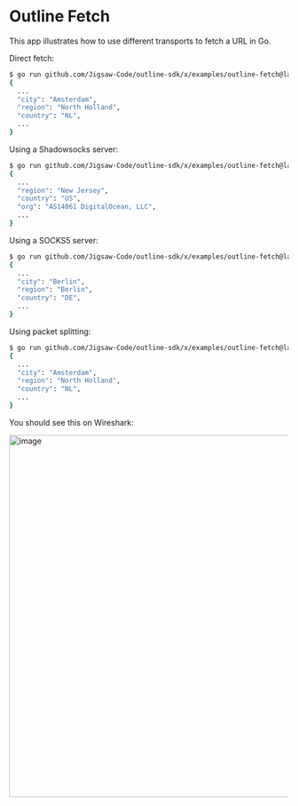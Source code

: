 # Outline Fetch

This app illustrates how to use different transports to fetch a URL in Go.

Direct fetch:

```sh
$ go run github.com/Jigsaw-Code/outline-sdk/x/examples/outline-fetch@latest https://ipinfo.io
{
  ...
  "city": "Amsterdam",
  "region": "North Holland",
  "country": "NL",
  ...
}                                  
```

Using a Shadowsocks server:

```sh
$ go run github.com/Jigsaw-Code/outline-sdk/x/examples/outline-fetch@latest -transport ss://[redacted]@[redacted]:80 https://ipinfo.io
{
  ...
  "region": "New Jersey",
  "country": "US",
  "org": "AS14061 DigitalOcean, LLC",
  ...
}
```

Using a SOCKS5 server:

```sh
$ go run github.com/Jigsaw-Code/outline-sdk/x/examples/outline-fetch@latest -transport socks5://[redacted]:5703 https://ipinfo.io
{
  ... 
  "city": "Berlin",
  "region": "Berlin",
  "country": "DE",
  ...
}
```

Using packet splitting:

```sh
$ go run github.com/Jigsaw-Code/outline-sdk/x/examples/outline-fetch@latest -transport split:3  https://ipinfo.io
{
  ...
  "city": "Amsterdam",
  "region": "North Holland",
  "country": "NL",
  ...
}                                  
```

You should see this on Wireshark:

<img width="652" alt="image" src="https://github.com/Jigsaw-Code/outline-sdk/assets/113565/9c19667d-d0fb-4d33-b0a6-275674481dce">

